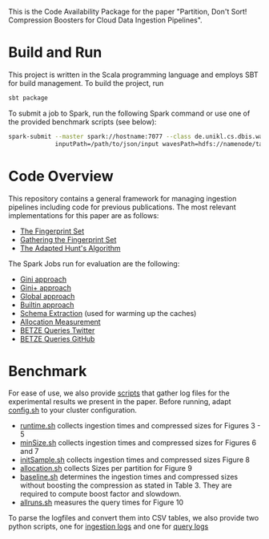 This is the Code Availability Package for the paper "Partition, Don't Sort! Compression Boosters for Cloud Data Ingestion Pipelines".

# Build and Run

This project is written in the Scala programming language and employs SBT for build management.
To build the project, run

```bash
sbt package
```

To submit a job to Spark, run the following Spark command or use one of the provided benchmark scripts (see below):

```bash
spark-submit --master spark://hostname:7077 --class de.unikl.cs.dbis.waves.testjobs.$1 waves.jar \
             inputPath=/path/to/json/input wavesPath=hdfs://namenode/target/location inputSchemaPath=/path/to/schema.json
```

# Code Overview

This repository contains a general framework for managing ingestion pipelines including code for previous publications.
The most relevant implementations for this paper are as follows:

 * [The Fingerprint Set](src/main/scala/de/unikl/cs/dbis/waves/util/TotalFingerprint.scala)
 * [Gathering the Fingerprint Set](src/main/scala/de/unikl/cs/dbis/waves/pipeline/util/CalculateTotalFingerprint.scala)
 * [The Adapted Hunt's Algorithm](src/main/scala/de/unikl/cs/dbis/waves/pipeline/split/ModelGini.scala)

The Spark Jobs run for evaluation are the following:

 * [Gini approach](src/main/scala/de/unikl/cs/dbis/waves/testjobs/split/ModelGini.scala)
 * [Gini+ approach](src/main/scala/de/unikl/cs/dbis/waves/testjobs/split/ModelGiniWithSort.scala)
 * [Global approach](src/main/scala/de/unikl/cs/dbis/waves/testjobs/split/LexicographicMono.scala)
 * [Builtin approach](src/main/scala/de/unikl/cs/dbis/waves/testjobs/split/LexicographicPartitionwise.scala)
 * [Schema Extraction](src/main/scala/de/unikl/cs/dbis/waves/testjobs/StoreSchema.scala) (used for warming up the caches)
 * [Allocation Measurement](src/main/scala/de/unikl/cs/dbis/waves/testjobs/EvaluateAllocation.scala)
 * [BETZE Queries Twitter](src/main/scala/de/unikl/cs/dbis/waves/testjobs/query/BetzeTwitter.scala)
 * [BETZE Queries GitHub](src/main/scala/de/unikl/cs/dbis/waves/testjobs/query/BetzeGithub.scala)

# Benchmark

For ease of use, we also provide [scripts](benchmark) that gather log files for the experimental results we present in the paper.
Before running, adapt [config.sh](benchmark/batch/config.sh) to your cluster configuration.

 * [runtime.sh](benchmark/batch/runtume.sh) collects ingestion times and compressed sizes for Figures 3 - 5
 * [minSize.sh](benchmark/batch/minSize.sh) collects ingestion times and compressed sizes for Figures 6 and 7
 * [initSample.sh](benchmark/batch/initSample.sh) collects ingestion times and compressed sizes Figure 8
 * [allocation.sh](benchmark/batch/allocation.sh) collects Sizes per partition for Figure 9
 * [baseline.sh](benchmark/batch/baseline.sh) determines the ingestion times and compressed sizes without boosting the compression as stated in Table 3. They are required to compute boost factor and slowdown.
 * [allruns.sh](benchmark/batch/allruns.sh) measures the query times for Figure 10

To parse the logfiles and convert them into CSV tables, we also provide two python scripts, one for [ingestion logs](benchmark/parser/logs.py) and one for [query logs](benchmark/parser/query_logs.py)
